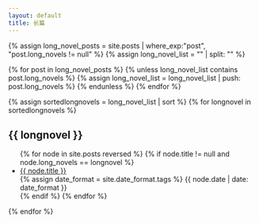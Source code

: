 ```yaml
---
layout: default
title: 长篇
---
```

<!-- Look for the name list of all long-novels -->
{% assign long_novel_posts = site.posts | where_exp:"post", "post.long_novels != null" %}
{% assign long_novel_list = "" | split: "" %}

{% for post in long_novel_posts %}
    {% unless long_novel_list contains post.long_novels %}
        {% assign long_novel_list = long_novel_list | push: post.long_novels %}
    {% endunless %}
{% endfor %}

<!-- Begin display-->
<div class="well article">
{% assign sortedlongnovels = long_novel_list | sort %}
{% for longnovel in sortedlongnovels %}
    <a id="{{ longnovel }}" style="position: relative; top: -50px"></a>
    <h2>{{ longnovel }}</h2>
    <ul>
        {% for node in site.posts reversed %}
            {% if node.title != null and node.long_novels == longnovel %}
                <li>
                    <div class="col-md-10" style="margin: 0; padding: 0">
                        <a href="{{ site.baseurl}}{{ node.url }}"> {{ node.title }}</a>
                    </div>
                    <div class="col-md-2" style="margin: 0; padding: 0">
                        <span class="post-date">
                        {% assign date_format = site.date_format.tags %}
                        {{ node.date | date: date_format }}
                        </span>
                    </div>
                </li>
            {% endif %}
        {% endfor %}
    </ul>
{% endfor %}
</div>
